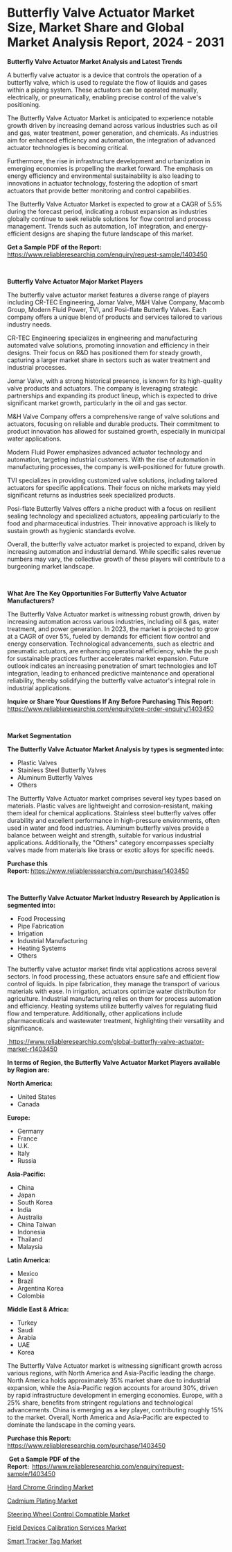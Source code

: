 <p><h1>Butterfly Valve Actuator Market Size, Market Share and Global Market Analysis Report, 2024 - 2031</h1></p><p><strong>Butterfly Valve Actuator Market Analysis and Latest Trends</strong></p>
<p><p>A butterfly valve actuator is a device that controls the operation of a butterfly valve, which is used to regulate the flow of liquids and gases within a piping system. These actuators can be operated manually, electrically, or pneumatically, enabling precise control of the valve's positioning.</p><p>The Butterfly Valve Actuator Market is anticipated to experience notable growth driven by increasing demand across various industries such as oil and gas, water treatment, power generation, and chemicals. As industries aim for enhanced efficiency and automation, the integration of advanced actuator technologies is becoming critical. </p><p>Furthermore, the rise in infrastructure development and urbanization in emerging economies is propelling the market forward. The emphasis on energy efficiency and environmental sustainability is also leading to innovations in actuator technology, fostering the adoption of smart actuators that provide better monitoring and control capabilities.</p><p>The Butterfly Valve Actuator Market is expected to grow at a CAGR of 5.5% during the forecast period, indicating a robust expansion as industries globally continue to seek reliable solutions for flow control and process management. Trends such as automation, IoT integration, and energy-efficient designs are shaping the future landscape of this market.</p></p>
<p><strong>Get a Sample PDF of the Report:&nbsp;</strong> <a href="https://www.reliableresearchiq.com/enquiry/request-sample/1403450?utm_campaign=1461&utm_medium=2&utm_source=Github&utm_content=ia&utm_term=23102024&utm_id=butterfly-valve-actuator">https://www.reliableresearchiq.com/enquiry/request-sample/1403450</a></p>
<p>&nbsp;</p>
<p><strong>Butterfly Valve Actuator Major Market Players</strong></p>
<p><p>The butterfly valve actuator market features a diverse range of players including CR-TEC Engineering, Jomar Valve, M&H Valve Company, Macomb Group, Modern Fluid Power, TVI, and Posi-flate Butterfly Valves. Each company offers a unique blend of products and services tailored to various industry needs.</p><p>CR-TEC Engineering specializes in engineering and manufacturing automated valve solutions, promoting innovation and efficiency in their designs. Their focus on R&D has positioned them for steady growth, capturing a larger market share in sectors such as water treatment and industrial processes.</p><p>Jomar Valve, with a strong historical presence, is known for its high-quality valve products and actuators. The company is leveraging strategic partnerships and expanding its product lineup, which is expected to drive significant market growth, particularly in the oil and gas sector.</p><p>M&H Valve Company offers a comprehensive range of valve solutions and actuators, focusing on reliable and durable products. Their commitment to product innovation has allowed for sustained growth, especially in municipal water applications.</p><p>Modern Fluid Power emphasizes advanced actuator technology and automation, targeting industrial customers. With the rise of automation in manufacturing processes, the company is well-positioned for future growth.</p><p>TVI specializes in providing customized valve solutions, including tailored actuators for specific applications. Their focus on niche markets may yield significant returns as industries seek specialized products.</p><p>Posi-flate Butterfly Valves offers a niche product with a focus on resilient sealing technology and specialized actuators, appealing particularly to the food and pharmaceutical industries. Their innovative approach is likely to sustain growth as hygienic standards evolve.</p><p>Overall, the butterfly valve actuator market is projected to expand, driven by increasing automation and industrial demand. While specific sales revenue numbers may vary, the collective growth of these players will contribute to a burgeoning market landscape.</p></p>
<p>&nbsp;</p>
<p><strong>What Are The Key Opportunities For Butterfly Valve Actuator Manufacturers?</strong></p>
<p><p>The Butterfly Valve Actuator market is witnessing robust growth, driven by increasing automation across various industries, including oil & gas, water treatment, and power generation. In 2023, the market is projected to grow at a CAGR of over 5%, fueled by demands for efficient flow control and energy conservation. Technological advancements, such as electric and pneumatic actuators, are enhancing operational efficiency, while the push for sustainable practices further accelerates market expansion. Future outlook indicates an increasing penetration of smart technologies and IoT integration, leading to enhanced predictive maintenance and operational reliability, thereby solidifying the butterfly valve actuator's integral role in industrial applications.</p></p>
<p><strong>Inquire or Share Your Questions If Any Before Purchasing This Report:</strong> <a href="https://www.reliableresearchiq.com/enquiry/pre-order-enquiry/1403450?utm_campaign=1461&utm_medium=2&utm_source=Github&utm_content=ia&utm_term=23102024&utm_id=butterfly-valve-actuator">https://www.reliableresearchiq.com/enquiry/pre-order-enquiry/1403450</a></p>
<p>&nbsp;</p>
<p><strong>Market Segmentation</strong></p>
<p><strong>The Butterfly Valve Actuator Market Analysis by types is segmented into:</strong></p>
<p><ul><li>Plastic Valves</li><li>Stainless Steel Butterfly Valves</li><li>Aluminum Butterfly Valves</li><li>Others</li></ul></p>
<p><p>The Butterfly Valve Actuator market comprises several key types based on materials. Plastic valves are lightweight and corrosion-resistant, making them ideal for chemical applications. Stainless steel butterfly valves offer durability and excellent performance in high-pressure environments, often used in water and food industries. Aluminum butterfly valves provide a balance between weight and strength, suitable for various industrial applications. Additionally, the "Others" category encompasses specialty valves made from materials like brass or exotic alloys for specific needs.</p></p>
<p><strong>Purchase this Report:&nbsp;</strong><a href="https://www.reliableresearchiq.com/purchase/1403450?utm_campaign=1461&utm_medium=2&utm_source=Github&utm_content=ia&utm_term=23102024&utm_id=butterfly-valve-actuator">https://www.reliableresearchiq.com/purchase/1403450</a></p>
<p>&nbsp;</p>
<p><strong>The Butterfly Valve Actuator Market Industry Research by Application is segmented into:</strong></p>
<p><ul><li>Food Processing</li><li>Pipe Fabrication</li><li>Irrigation</li><li>Industrial Manufacturing</li><li>Heating Systems</li><li>Others</li></ul></p>
<p><p>The butterfly valve actuator market finds vital applications across several sectors. In food processing, these actuators ensure safe and efficient flow control of liquids. In pipe fabrication, they manage the transport of various materials with ease. In irrigation, actuators optimize water distribution for agriculture. Industrial manufacturing relies on them for process automation and efficiency. Heating systems utilize butterfly valves for regulating fluid flow and temperature. Additionally, other applications include pharmaceuticals and wastewater treatment, highlighting their versatility and significance.</p></p>
<p><a href="https://www.reliableresearchiq.com/global-butterfly-valve-actuator-market-r1403450?utm_campaign=1461&utm_medium=2&utm_source=Github&utm_content=ia&utm_term=23102024&utm_id=butterfly-valve-actuator">&nbsp;https://www.reliableresearchiq.com/global-butterfly-valve-actuator-market-r1403450</a></p>
<p><strong>In terms of Region, the Butterfly Valve Actuator Market Players available by Region are:</strong></p>
<p>
    <p> <strong> North America: </strong>
        <ul>
            <li>United States</li>
            <li>Canada</li>
        </ul>
        </p> 
    <p> <strong> Europe: </strong>
        <ul>
            <li>Germany</li>
            <li>France</li>
            <li>U.K.</li>
            <li>Italy</li>
            <li>Russia</li>
        </ul>
        </p> 
    <p> <strong> Asia-Pacific: </strong>
        <ul>
            <li>China</li>
            <li>Japan</li>
            <li>South Korea</li>
            <li>India</li>
            <li>Australia</li>
            <li>China Taiwan</li>
            <li>Indonesia</li>
            <li>Thailand</li>
            <li>Malaysia</li>
        </ul>
        </p> 
    <p> <strong> Latin America: </strong>
        <ul>
            <li>Mexico</li>
            <li>Brazil</li>
            <li>Argentina Korea</li>
            <li>Colombia</li>
        </ul>
        </p> 
    <p> <strong> Middle East & Africa: </strong>
        <ul>
            <li>Turkey</li>
            <li>Saudi</li>
            <li>Arabia</li>
            <li>UAE</li>
            <li>Korea</li>
        </ul>
    </p>
    </p>
<p><p>The Butterfly Valve Actuator market is witnessing significant growth across various regions, with North America and Asia-Pacific leading the charge. North America holds approximately 35% market share due to industrial expansion, while the Asia-Pacific region accounts for around 30%, driven by rapid infrastructure development in emerging economies. Europe, with a 25% share, benefits from stringent regulations and technological advancements. China is emerging as a key player, contributing roughly 15% to the market. Overall, North America and Asia-Pacific are expected to dominate the landscape in the coming years.</p></p>
<p><strong>Purchase this Report: </strong><a href="https://www.reliableresearchiq.com/purchase/1403450?utm_campaign=1461&utm_medium=2&utm_source=Github&utm_content=ia&utm_term=23102024&utm_id=butterfly-valve-actuator">https://www.reliableresearchiq.com/purchase/1403450</a></p>
<p>&nbsp;<strong>Get a Sample PDF of the Report:&nbsp;&nbsp;</strong><a href="https://www.reliableresearchiq.com/enquiry/request-sample/1403450?utm_campaign=1461&utm_medium=2&utm_source=Github&utm_content=ia&utm_term=23102024&utm_id=butterfly-valve-actuator">https://www.reliableresearchiq.com/enquiry/request-sample/1403450</a></p>
<p><strong></strong></p>
<p><p><a href="https://github.com/chaschadedn/Market-Research-Report-List-1/blob/main/hard-chrome-grinding-market.md?utm_campaign=1461&utm_medium=2&utm_source=Github&utm_content=ia&utm_term=23102024&utm_id=butterfly-valve-actuator">Hard Chrome Grinding Market</a></p><p><a href="https://github.com/kyleetroxilbu/Market-Research-Report-List-1/blob/main/cadmium-plating-market.md?utm_campaign=1461&utm_medium=2&utm_source=Github&utm_content=ia&utm_term=23102024&utm_id=butterfly-valve-actuator">Cadmium Plating Market</a></p><p><a href="https://issuu.com/reportprime-2/docs/steering-wheel-control-compatible-m_3599ed2c87eeb4?utm_campaign=1461&utm_medium=2&utm_source=Github&utm_content=ia&utm_term=23102024&utm_id=butterfly-valve-actuator">Steering Wheel Control Compatible Market</a></p><p><a href="https://www.linkedin.com/pulse/global-field-devices-calibration-services-market-analysis-trends-0kmfc?utm_campaign=1461&utm_medium=2&utm_source=Github&utm_content=ia&utm_term=23102024&utm_id=butterfly-valve-actuator">Field Devices Calibration Services Market</a></p><p><a href="https://issuu.com/reportprime-2/docs/smart-tracker-tag-market-size-2030._807f2d15844ea0?utm_campaign=1461&utm_medium=2&utm_source=Github&utm_content=ia&utm_term=23102024&utm_id=butterfly-valve-actuator">Smart Tracker Tag Market</a></p></p>